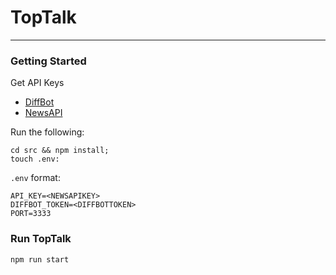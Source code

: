 # TopTalk
****
### Getting Started
Get API Keys
   + [DiffBot](https://www.diffbot.com/pricing/)
   + [NewsAPI](https://newsapi.org/register)

Run the following: 
```
cd src && npm install;
touch .env: 
```
`.env` format:
```
API_KEY=<NEWSAPIKEY>
DIFFBOT_TOKEN=<DIFFBOTTOKEN>
PORT=3333
```

### Run TopTalk
```
npm run start
```

